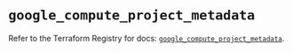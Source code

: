 # `google_compute_project_metadata`

Refer to the Terraform Registry for docs: [`google_compute_project_metadata`](https://registry.terraform.io/providers/hashicorp/google/5.42.0/docs/resources/compute_project_metadata).
